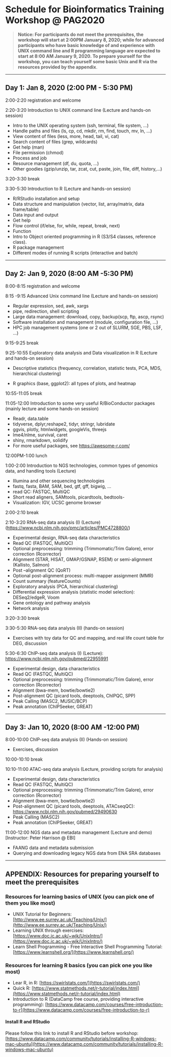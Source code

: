 # **Schedule for Bioinformatics Training Workshop @ PAG2020**
>**Notice: For participants do not meet the prerequisites, the workshop will start at 2:00PM January 8, 2020; while for advanced participants who have basic knowledge of and experience with UNIX command line and R programming language are expected to start at 8:00 AM January 9, 2020. To prepare yourself for the workshop, you can teach yourself some basic Unix and R via the resources provided by the appendix**.
***
## **Day 1: Jan 8, 2020 (2:00 PM - 5:30 PM)**

2:00-2:20 registration and welcome

2:20-3:20 Introduction to UNIX command line (Lecture and hands-on session)
* Intro to the UNIX operating system (ssh, terminal, file system, …)
* Handle paths and files (ls, cp, cd, mkdir, rm, find, touch, mv, ln, …)
* View content of files (less, more, head, tail, vi, cat)
* Search content of files (grep, wildcards)
* Get help (man)
* File permission (chmod)
* Process and job
* Resource management (df, du, quota, …)
* Other goodies (gzip/unzip, tar, zcat, cut, paste, join, file, diff, history,…)

3:20-3:30 break

3:30-5:30 Introduction to R (Lecture and hands-on session)
* R/RStudio installation and setup
* Data structure and manipulation (vector, list, array/matrix, data frame/table)
* Data input and output
* Get help
* Flow control (if/else, for, while, repeat, break, next)
* Function
* Intro to Object oriented programming in R (S3/S4 classes, reference class).
* R package management
* Different modes of running R scripts (interactive and batch)
***
## **Day 2: Jan 9, 2020 (8:00 AM -5:30 PM)**

8:00-8:15 registration and welcome

8:15 -9:15 Advanced Unix command line (Lecture and hands-on session)
* Regular expression, sed, awk, xargs
* pipe, redirection, shell scripting
* Large data management: download, copy, backup(scp, ftp, ascp, rsync)
* Software installation and management (module, configuration file, …)
* HPC job management systems (one  or 2 out of SLURM, SGE, PBS, LSF, …)

9:15-9:25 break

9:25-10:55 Exploratory data analysis and Data visualization in R (Lecture and hands-on session)

* Descriptive statistics (frequency, correlation, statistic tests, PCA, MDS, hierarchical clustering)

* R graphics (base, ggplot2): all types of plots, and heatmap

10:55-11:05 break

11:05-12:00 Introduction to some very useful R/BioConductor packages (mainly lecture and some hands-on session)

* Readr, data.table
* tidyverse, dplyr,reshape2,  tidyr, stringr, lubridate
* ggvis, plotly, htmlwidgets, googleVis, threejs
* lme4/nlme, survival, caret
* shiny, rmarkdown, solidify
* For more useful packages, see https://awesome-r.com/

12:00PM-1:00 lunch

1:00-2:00 Introduction to NGS technologies, common types of genomics data, and handling tools (Lecture)

* Illumina and other sequencing technologies
* fastq, fasta, BAM, SAM, bed, gtf, gff, bigwig, …
* read QC: FASTQC, MultiQC
* Short read aligners, SAMtools, picardtools, bedtools-
* Visualization: IGV, UCSC genome browser

2:00-2:10 break

2:10-3:20 RNA-seq data analysis (I) (Lecture) (https://www.ncbi.nlm.nih.gov/pmc/articles/PMC4728800/)

* Experimental design, RNA-seq data characteristics
* Read QC (FASTQC, MultiQC)
* Optional preprocessing: trimming (Trimmomatic/Trim Galore), error correction (Rcorrector)
* Alignment (STAR, HISAT, GMAP/GSNAP, RSEM) or semi-alignment (Kallisto, Salmon)
* Post –alignment QC (QoRT)
* Optional post-alignment process: multi-mapper assignment (MMR)
* Count summary (featureCounts)
* Exploratory analysis (PCA, hierarchical clustering)
* Differential expression analysis (statistic model selection): DESeq2/edgeR, Voom
* Gene ontology and pathway analysis
* Network analysis

3:20-3:30 break

3:30-5:30 RNA-seq data analysis (II) (hands-on session)

* Exercises with toy data for QC and mapping, and real life count table for DEG, discussion

5:30-6:30 ChIP-seq data analysis (I) (Lecture): https://www.ncbi.nlm.nih.gov/pubmed/22955991

* Experimental design, data characteristics
* Read QC (FASTQC, MultiQC)
* Optional preprocessing: trimming (Trimmomatic/Trim Galore), error correction (Rcorrector)
* Alignment (bwa-mem, bowtie/bowtie2)
* Post-alignment QC (picard tools, deeptools, ChIPQC, SPP)
* Peak Calling (MASC2, MUSIC/BCP)
* Peak annotation (ChIPSeeker, GREAT)
***
## **Day 3: Jan 10, 2020 (8:00 AM -12:00 PM)**

8:00-10:00 ChIP-seq data analysis (II) (Hands-on session)

* Exercises, discussion

10:00-10:10 break

10:10-11:00 ATAC-seq data analysis (Lecture, providing scripts for analysis)

* Experimental design, data characteristics
* Read QC (FASTQC, MultiQC)
* Optional preprocessing: trimming (Trimmomatic/Trim Galore), error correction (Rcorrector)
* Alignment (bwa-mem, bowtie/bowtie2)
* Post-alignment QC (picard tools, deeptools, ATACseqQC): https://www.ncbi.nlm.nih.gov/pubmed/29490630
* Peak Calling (MASC2)
* Peak annotation (ChIPSeeker, GREAT)

11:00-12:00 NGS data and metadata management (Lecture and demo) [Instructor: Peter Harrison @ EBI]

* FAANG data and metadata submission
* Querying and downloading legacy NGS data from ENA SRA databases
***
## **APPENDIX: Resources for preparing yourself to meet the prerequisites**

### Resources for learning basics of UNIX (you can pick one of them you like most)

* UNIX Tutorial for Beginners: [http://www.ee.surrey.ac.uk/Teaching/Unix/](http://www.ee.surrey.ac.uk/Teaching/Unix/)
* Learning UNIX through exercises: [https://www.doc.ic.ac.uk/~wjk/UnixIntro/](https://www.doc.ic.ac.uk/~wjk/UnixIntro/)
* Learn Shell Programming - Free Interactive Shell Programming Tutorial: [https://www.learnshell.org/](https://www.learnshell.org/)

### **Resources for learning R basics (you can pick one you like most)**

* Lear R, in R: [https://swirlstats.com/](https://swirlstats.com/)
* Quick R: [https://www.statmethods.net/r-tutorial/index.html](https://www.statmethods.net/r-tutorial/index.html)
* Introduction to R (DataCamp free course, providing interactive programming): [https://www.datacamp.com/courses/free-introduction-to-r](https://www.datacamp.com/courses/free-introduction-to-r)

#### Install R and RStudio
Please follow this link to install R and RStudio before workshop: [https://www.datacamp.com/community/tutorials/installing-R-windows-mac-ubuntu](https://www.datacamp.com/community/tutorials/installing-R-windows-mac-ubuntu)

